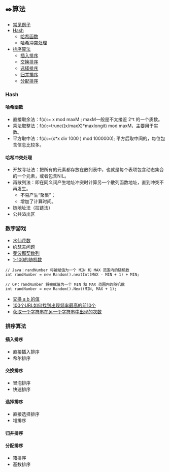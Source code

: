 ﻿## ✒️算法
 
 
  * [常见例子](#%E5%B8%B8%E8%A7%81%E4%BE%8B%E5%AD%90)
  * [Hash](#hash)
    * [哈希函数](#%E5%93%88%E5%B8%8C%E5%87%BD%E6%95%B0)
    * [哈希冲突处理](#%E5%93%88%E5%B8%8C%E5%86%B2%E7%AA%81%E5%A4%84%E7%90%86)
  * [排序算法](#%E6%8E%92%E5%BA%8F%E7%AE%97%E6%B3%95)
    * [插入排序](#%E6%8F%92%E5%85%A5%E6%8E%92%E5%BA%8F)
    * [交换排序](#%E4%BA%A4%E6%8D%A2%E6%8E%92%E5%BA%8F)
    * [选择排序](#%E9%80%89%E6%8B%A9%E6%8E%92%E5%BA%8F)
    * [归并排序](#%E5%BD%92%E5%B9%B6%E6%8E%92%E5%BA%8F)
    * [分配排序](#%E5%88%86%E9%85%8D%E6%8E%92%E5%BA%8F)

 
### Hash 
#### 哈希函数
+ 直接取余法：f(x):= x mod maxM ; maxM一般是不太接近 2^t 的一个质数。
+ 乘法取整法：f(x):=trunc((x/maxX)\*maxlongit) mod maxM，主要用于实数。
+ 平方取中法：f(x):=(x*x div 1000 ) mod 1000000); 平方后取中间的，每位包含信息比较多。

#### 哈希冲突处理
+ 开放寻址法：把所有的元素都存放在散列表中，也就是每个表项包含动态集合的一个元素，或者包含NIL。
+ 再散列法：即在同义词产生地址冲突时计算另一个散列函数地址，直到冲突不再发生。
  + 不易产生“聚集”；
  + 增加了计算时间。
+ 链地址法（拉链法）
+ 公共溢出区 

### 数字游戏
+ [水仙花数](/Interview-.NET/Subject/算法/Narcissus.cs)
+ [约瑟夫问题](/Interview-.NET/Subject/算法/Josephus.cs)
+ [斐波那契数列](/Interview-.NET/Subject/算法/Fibonacci.cs)
+ [1-100的随机数](/Interview-Java/src/test/java/Algorithm/RandomNum.java#L16)
```
// Java：randNumber 将被赋值为一个 MIN 和 MAX 范围内的随机数
int randNumber = new Random().nextInt(MAX - MIN + 1) + MIN;
```
```
// C#：randNumber 将被赋值为一个 MIN 和 MAX 范围内的随机数
int randNumber = new Random().Next(MIN, MAX + 1); 
```
+ [交换 a b 的值](/Interview-.NET/Subject/算法/Swap.cs)
+ [100个URL如何找到出现频率最高的前10个](/Interview-Java/src/test/java/Algorithm/MaxUrl.java)
+ [获取一个字符串在另一个字符串中出现的次数](/Interview-Java/src/test/java/Algorithm/Stringsub.java)
 
### 排序算法
#### 插入排序
+ 直接插入排序
+ 希尔排序

#### 交换排序
+ 冒泡排序
+ 快速排序

#### 选择排序
+ 直接选择排序
+ 堆排序

#### 归并排序

#### 分配排序
+ 箱排序
+ 基数排序




